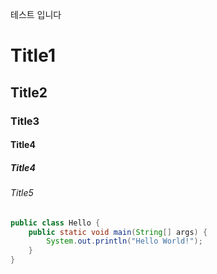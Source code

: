 테스트 입니다


# Title1

## Title2

### Title3

#### Title4

##### Title4

###### Title5

```java
public class Hello {
    public static void main(String[] args) {
        System.out.println("Hello World!");
    }
}
```


